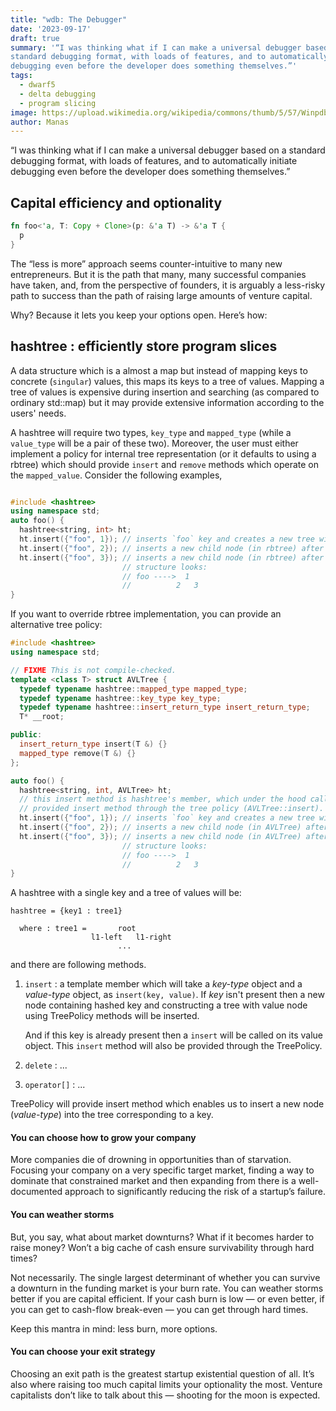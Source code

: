 ```yaml
---
title: "wdb: The Debugger"
date: '2023-09-17'
draft: true
summary: '“I was thinking what if I can make a universal debugger based on a
standard debugging format, with loads of features, and to automatically initiate
debugging even before the developer does something themselves.”'
tags:
  - dwarf5
  - delta debugging
  - program slicing
image: https://upload.wikimedia.org/wikipedia/commons/thumb/5/57/Winpdb-1.3.6.png/1024px-Winpdb-1.3.6.png
author: Manas
---
```


“I was thinking what if I can make a universal debugger based on a standard debugging format, with loads of features, and to automatically initiate debugging even before the developer does something themselves.”

## Capital efficiency and optionality

```rust
fn foo<'a, T: Copy + Clone>(p: &'a T) -> &'a T {
  p
}
```

The “less is more” approach seems counter-intuitive to many new entrepreneurs.
But it is the path that many, many successful companies have taken, and, from
the perspective of founders, it is arguably a less-risky path to success than
the path of raising large amounts of venture capital.

Why? Because it lets you keep your options open. Here’s how:

## hashtree : efficiently store program slices

A data structure which is a almost a map but instead of mapping keys to
concrete (`singular`) values, this maps its keys to a tree of values. Mapping a
tree of values is expensive during insertion and searching (as compared to
ordinary std::map) but it may provide extensive information according to the
users' needs.

A hashtree will require two types, `key_type` and `mapped_type` (while a
`value_type` will be a pair of these two). Moreover, the user must either
implement a policy for internal tree representation (or it defaults to using a
rbtree) which should provide `insert` and `remove` methods which operate on the
`mapped_value`. Consider the following examples,

```cpp

#include <hashtree>
using namespace std;
auto foo() {
  hashtree<string, int> ht;
  ht.insert({"foo", 1}); // inserts `foo` key and creates a new tree with node 1
  ht.insert({"foo", 2}); // inserts a new child node (in rbtree) after node 1
  ht.insert({"foo", 3}); // inserts a new child node (in rbtree) after node 1
                         // structure looks:
                         // foo ---->  1
                         //          2   3
}

```

If you want to override rbtree implementation, you can provide an alternative
tree policy:

```cpp
#include <hashtree>
using namespace std;

// FIXME This is not compile-checked.
template <class T> struct AVLTree {
  typedef typename hashtree::mapped_type mapped_type;
  typedef typename hashtree::key_type key_type;
  typedef typename hashtree::insert_return_type insert_return_type;
  T* __root;

public:
  insert_return_type insert(T &) {}
  mapped_type remove(T &) {}
};

auto foo() {
  hashtree<string, int, AVLTree> ht;
  // this insert method is hashtree's member, which under the hood calls above
  // provided insert method through the tree policy (AVLTree::insert).
  ht.insert({"foo", 1}); // inserts `foo` key and creates a new tree with node 1
  ht.insert({"foo", 2}); // inserts a new child node (in AVLTree) after node 1
  ht.insert({"foo", 3}); // inserts a new child node (in AVLTree) after node 1
                         // structure looks:
                         // foo ---->  1
                         //          2   3
}

```

A hashtree with a single key and a tree of values will be:

```text
hashtree = {key1 : tree1}

  where : tree1 =       root
                  l1-left   l1-right
                        ...
```

and there are following methods.

1. `insert` : a template member which will take a _key-type_ object and a
   _value-type_ object, as `insert(key, value)`. If _key_ isn't present then a
   new node containing hashed key and constructing a tree with value node using
   TreePolicy methods will be inserted.

   And if this key is already present then a `insert` will be called on its
   value object. This `insert` method will also be provided through the
   TreePolicy.

2. `delete` : ...
3. `operator[]` : ...


TreePolicy will provide insert method which enables us to insert a new node
(_value-type_) into the tree corresponding to a key.




#### You can choose how to grow your company

More companies die of drowning in opportunities than of starvation. Focusing your company on a very specific target market, finding a way to dominate that constrained market and then expanding from there is a well-documented approach to significantly reducing the risk of a startup’s failure.

#### You can weather storms

But, you say, what about market downturns? What if it becomes harder to raise money? Won’t a big cache of cash ensure survivability through hard times?

Not necessarily. The single largest determinant of whether you can survive a downturn in the funding market is your burn rate. You can weather storms better if you are capital efficient. If your cash burn is low — or even better, if you can get to cash-flow break-even — you can get through hard times.

Keep this mantra in mind: less burn, more options.

#### You can choose your exit strategy

Choosing an exit path is the greatest startup existential question of all. It’s also where raising too much capital limits your optionality the most. Venture capitalists don’t like to talk about this — shooting for the moon is expected.


